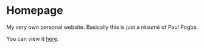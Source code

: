 # Homepage
My very own personal website. Basically this is just a résumé of Paul Pogba.

You can view it [here](https://dimasmolts.github.io/homepage/).


